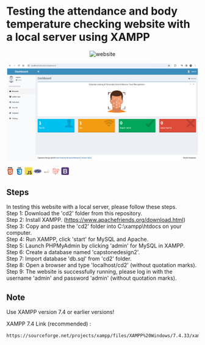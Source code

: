# Testing the attendance and body temperature checking website with a local server using XAMPP

<p align="center">
  <img width="500" alt="website" src="Docs/1.png"/>
</p>

<p align="center">
  <img width="500" alt="website" src="Docs/2.png"/>
</p>

<code><img height="20" src="https://raw.githubusercontent.com/github/explore/80688e429a7d4ef2fca1e82350fe8e3517d3494d/topics/html/html.png"></code>
<code><img height="20" src="https://raw.githubusercontent.com/github/explore/80688e429a7d4ef2fca1e82350fe8e3517d3494d/topics/css/css.png"></code>
<code><img height="20" src="https://raw.githubusercontent.com/github/explore/80688e429a7d4ef2fca1e82350fe8e3517d3494d/topics/javascript/javascript.png"></code>
<code><img height="20" src="https://raw.githubusercontent.com/github/explore/80688e429a7d4ef2fca1e82350fe8e3517d3494d/topics/php/php.png"></code>
<code><img height="20" src="https://raw.githubusercontent.com/github/explore/80688e429a7d4ef2fca1e82350fe8e3517d3494d/topics/mysql/mysql.png"></code>
<code><img height="20" src="https://raw.githubusercontent.com/github/explore/80688e429a7d4ef2fca1e82350fe8e3517d3494d/topics/laravel/laravel.png"></code>
<code><img height="20" src="https://raw.githubusercontent.com/github/explore/80688e429a7d4ef2fca1e82350fe8e3517d3494d/topics/bootstrap/bootstrap.png"></code>

## Steps
In testing this website with a local server, please follow these steps.
<br>Step 1: Download the 'cd2' folder from this repository.
<br>Step 2: Install XAMPP. (https://www.apachefriends.org/download.html)
<br>Step 3: Copy and paste the 'cd2' folder into C:\xampp\htdocs on your computer.
<br>Step 4: Run XAMPP, click 'start' for MySQL and Apache.
<br>Step 5: Launch PHPMyAdmin by clicking 'admin' for MySQL in XAMPP.
<br>Step 6: Create a database named 'capstonedesign2'.
<br>Step 7: Import database 'db.sql' from 'cd2' folder.
<br>Step 8: Open a browser and type 'localhost/cd2' (without quotation marks).
<br>Step 9: The website is successfully running, please log in with the username 'admin' and password 'admin' (without quotation marks).

## Note
Use XAMPP version 7.4 or earlier versions!

XAMPP 7.4 Link (recommended) :
```bash
https://sourceforge.net/projects/xampp/files/XAMPP%20Windows/7.4.33/xampp-windows-x64-7.4.33-0-VC15-installer.exe/download
